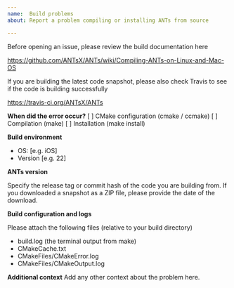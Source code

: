 ```yaml
---
name:  Build problems
about: Report a problem compiling or installing ANTs from source

---
```


Before opening an issue, please review the build documentation here

https://github.com/ANTsX/ANTs/wiki/Compiling-ANTs-on-Linux-and-Mac-OS

If you are building the latest code snapshot, please also check Travis
to see if the code is building successfully

https://travis-ci.org/ANTsX/ANTs


**When did the error occur?**
[ ] CMake configuration (cmake / ccmake)
[ ] Compilation (make)
[ ] Installation (make install)


**Build environment**
 - OS: [e.g. iOS]
 - Version [e.g. 22]
 
 
**ANTs version**

Specify the release tag or commit hash of the code you are building
from. If you downloaded a snapshot as a ZIP file, please provide the
date of the download.


**Build configuration and logs**

Please attach the following files (relative to your build directory)

  - build.log (the terminal output from make)
  - CMakeCache.txt
  - CMakeFiles/CMakeError.log
  - CMakeFiles/CMakeOutput.log

**Additional context**
Add any other context about the problem here.
